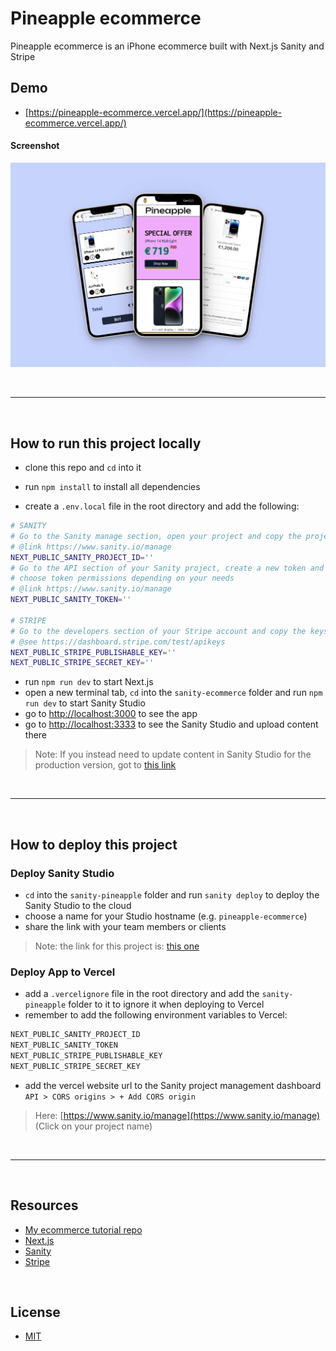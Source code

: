 # Pineapple ecommerce

Pineapple ecommerce is an iPhone ecommerce built with Next.js Sanity and Stripe

## Demo

- [https://pineapple-ecommerce.vercel.app/](https://pineapple-ecommerce.vercel.app/)

#### Screenshot

![screenshot](./screenshot.webp 'screenshot')

&nbsp;

---

&nbsp;

## How to run this project locally

- clone this repo and `cd` into it
- run `npm install` to install all dependencies

- create a `.env.local` file in the root directory and add the following:

```bash
# SANITY
# Go to the Sanity manage section, open your project and copy the project ID
# @link https://www.sanity.io/manage
NEXT_PUBLIC_SANITY_PROJECT_ID=''
# Go to the API section of your Sanity project, create a new token and copy it
# choose token permissions depending on your needs
# @link https://www.sanity.io/manage
NEXT_PUBLIC_SANITY_TOKEN=''

# STRIPE
# Go to the developers section of your Stripe account and copy the keys
# @see https://dashboard.stripe.com/test/apikeys
NEXT_PUBLIC_STRIPE_PUBLISHABLE_KEY=''
NEXT_PUBLIC_STRIPE_SECRET_KEY=''
```

- run `npm run dev` to start Next.js
- open a new terminal tab, `cd` into the `sanity-ecommerce` folder and run `npm run dev` to start Sanity Studio
- go to [http://localhost:3000](http://localhost:3000) to see the app
- go to [http://localhost:3333](http://localhost:3333) to see the Sanity Studio and upload content there

> Note: If you instead need to update content in Sanity Studio for the production version, got to [this link](https://emanuelefavero-ecommerce.sanity.studio/desk)

&nbsp;

---

&nbsp;

## How to deploy this project

### Deploy Sanity Studio

- `cd` into the `sanity-pineapple` folder and run `sanity deploy` to deploy the Sanity Studio to the cloud
- choose a name for your Studio hostname (e.g. `pineapple-ecommerce`)
- share the link with your team members or clients

> Note: the link for this project is: [this one](https://pineapple-ecommerce.sanity.studio/)

### Deploy App to Vercel

- add a `.vercelignore` file in the root directory and add the `sanity-pineapple` folder to it to ignore it when deploying to Vercel
- remember to add the following environment variables to Vercel:

```bash
NEXT_PUBLIC_SANITY_PROJECT_ID
NEXT_PUBLIC_SANITY_TOKEN
NEXT_PUBLIC_STRIPE_PUBLISHABLE_KEY
NEXT_PUBLIC_STRIPE_SECRET_KEY
```

- add the vercel website url to the Sanity project management dashboard `API > CORS origins > + Add CORS origin`

> Here: [https://www.sanity.io/manage](https://www.sanity.io/manage) (Click on your project name)

&nbsp;

---

&nbsp;

## Resources

- [My ecommerce tutorial repo](https://github.com/emanuelefavero/ecommerce-sanity-stripe#how-to-run-this-project-locally)
- [Next.js](https://nextjs.org/)
- [Sanity](https://www.sanity.io/)
- [Stripe](https://stripe.com/)

&nbsp;

## License

- [MIT](LICENSE.md)
